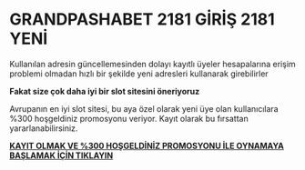 # GRANDPASHABET 2181 GİRİŞ 2181 YENİ

Kullanılan adresin güncellemesinden dolayı kayıtlı üyeler hesapalarına erişim problemi olmadan hızlı bir şekilde yeni adresleri kullanarak girebilirler

**Fakat size çok daha iyi bir slot sitesini öneriyoruz**

Avrupanın en iyi slot sitesi, bu aya özel olarak yeni üye olan kullanıcılara %300 hoşgeldiniz promosyonu veriyor. Kayıt olarak bu fırsattan yararlanabilirsiniz.

[**KAYIT OLMAK VE %300 HOŞGELDİNİZ PROMOSYONU İLE OYNAMAYA BAŞLAMAK İÇİN TIKLAYIN**](https://cutt.ly/CeTAZCRu)
